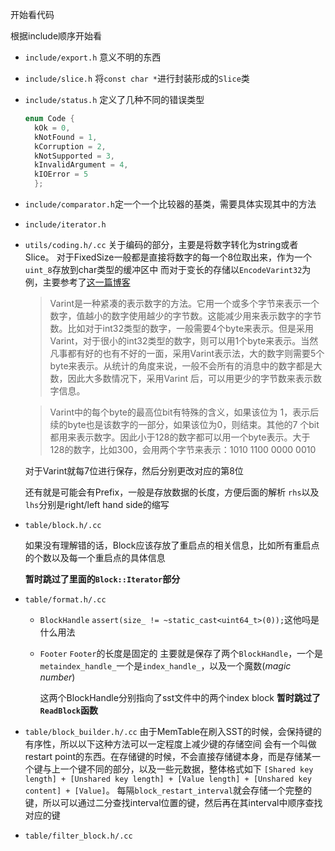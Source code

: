 开始看代码

根据include顺序开始看
- `include/export.h` 意义不明的东西
- `include/slice.h` 将`const char *`进行封装形成的`Slice`类
- `include/status.h` 定义了几种不同的错误类型
    ```c++
    enum Code {
      kOk = 0,
      kNotFound = 1,
      kCorruption = 2,
      kNotSupported = 3,
      kInvalidArgument = 4,
      kIOError = 5
      };
    ```
- `include/comparator.h`定一个一个比较器的基类，需要具体实现其中的方法
- `include/iterator.h`
- `utils/coding.h/.cc` 关于编码的部分，主要是将数字转化为string或者Slice。
    对于FixedSize一般都是直接将数字的每一个8位取出来，作为一个`uint_8`存放到char类型的缓冲区中
    而对于变长的存储以`EncodeVarint32`为例，主要参考了[这一篇博客](http://mingxinglai.com/cn/2013/01/leveldb-varint32/)
    > Varint是一种紧凑的表示数字的方法。它用一个或多个字节来表示一个数字，值越小的数字使用越少的字节数。这能减少用来表示数字的字节数。比如对于int32类型的数字，一般需要4个byte来表示。但是采用Varint，对于很小的int32类型的数字，则可以用1个byte来表示。当然凡事都有好的也有不好的一面，采用Varint表示法，大的数字则需要5个byte来表示。从统计的角度来说，一般不会所有的消息中的数字都是大数，因此大多数情况下，采用Varint 后，可以用更少的字节数来表示数字信息。
    
    > Varint中的每个byte的最高位bit有特殊的含义，如果该位为 1，表示后续的byte也是该数字的一部分，如果该位为0，则结束。其他的7 个bit都用来表示数字。因此小于128的数字都可以用一个byte表示。大于 128的数字，比如300，会用两个字节来表示：1010 1100 0000 0010
    
    对于Varint就每7位进行保存，然后分别更改对应的第8位
    
    还有就是可能会有Prefix，一般是存放数据的长度，方便后面的解析
`rhs`以及`lhs`分别是right/left hand side的缩写

- `table/block.h/.cc`

  如果没有理解错的话，Block应该存放了重启点的相关信息，比如所有重启点的个数以及每一个重启点的具体信息
  
  **暂时跳过了里面的`Block::Iterator`部分**
  

- `table/format.h/.cc`
  - `BlockHandle` 
    `assert(size_ != ~static_cast<uint64_t>(0));`这他吗是什么用法
  - `Footer`
    `Footer`的长度是固定的
    主要就是保存了两个`BlockHandle`，一个是`metaindex_handle_`一个是`index_handle_`，以及一个魔数(*magic number*)
    
    这两个BlockHandle分别指向了sst文件中的两个index block
  **暂时跳过了`ReadBlock`函数**
  
- `table/block_builder.h/.cc`
  由于MemTable在刷入SST的时候，会保持键的有序性，所以以下这种方法可以一定程度上减少键的存储空间
  会有一个叫做restart point的东西。在存储键的时候，不会直接存储键本身，而是存储某一个键与上一个键不同的部分，以及一些元数据，整体格式如下
  `[Shared key length] + [Unshared key length] + [Value length] + [Unshared key content] + [Value]`。
  每隔`block_restart_interval`就会存储一个完整的键，所以可以通过二分查找interval位置的键，然后再在其interval中顺序查找对应的键
  

- `table/filter_block.h/.cc`
  